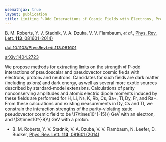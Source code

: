 ```yaml
---
usemathjax: true
layout: publication
title: Limiting P-Odd Interactions of Cosmic Fields with Electrons, Protons, and Neutrons
---
```


B. M. Roberts, Y. V. Stadnik, V. A. Dzuba, V. V. Flambaum, _et al._, [Phys. Rev. Lett. **113**, 081601 (2014)](http://dx.doi.org/10.1103/PhysRevLett.113.081601)

[doi:10.1103/PhysRevLett.113.081601](http://dx.doi.org/10.1103/PhysRevLett.113.081601)

[arXiv:1404.2723](http://arxiv.org/abs/1404.2723)

We propose methods for extracting limits on the strength of P-odd interactions of pseudoscalar and pseudovector cosmic fields with electrons, protons and neutrons. Candidates for such fields are dark matter (including axions) and dark energy, as well as several more exotic sources described by standard-model extensions. Calculations of parity nonconserving amplitudes and atomic electric dipole moments induced by these fields are performed for H, Li, Na, K, Rb, Cs, Ba+, Tl, Dy, Fr, and Ra+. From these calculations and existing measurements in Dy, Cs and Tl, we constrain the interaction strengths of the parity-violating static pseudovector cosmic field to be \\(7\times10^{-15}\\) GeV with an electron, and \\(3\times10^{-8}\\) GeV with a proton.

 * B. M. Roberts, Y. V. Stadnik, V. A. Dzuba, V. V. Flambaum, N. Leefer, D. Budker, [Phys. Rev. Lett. **113**, 081601 (2014)](http://dx.doi.org/10.1103/PhysRevLett.113.081601)
